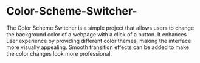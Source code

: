 # Color-Scheme-Switcher-
The Color Scheme Switcher is a simple project that allows users to change the background color of a webpage with a click of a button. It enhances user experience by providing different color themes, making the interface more visually appealing. Smooth transition effects can be added to make the color changes look more professional.
